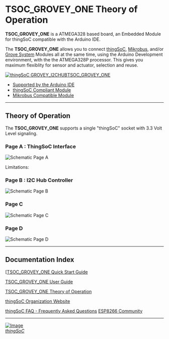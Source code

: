 # TSOC_GROVEY_ONE Theory of Operation

**TSOC_GROVEY_ONE** is a ATMEGA328 based board, an Embedded Module for thingSoC compatible with the Arduino IDE.

The **TSOC_GROVEY_ONE** allows you to connect [thingSoC](http://thingsoc.github.io/), [Mikrobus](http://www.mikroe.com/mikrobus/), 
and/or [Grove System](http://www.seeedstudio.com/blog/2016/03/09/tutorial-intro-to-grove-connectors-for-arduinoraspberry-pi-projects/) 
Modules all at the same time, using the Arduino Development environment, with the the ATMEGA328P processor.
This gives you maximum flexiblity for sensor and actuator, selection and reuse. 

[![thingSoC GROVEY_I2CHUB](https://github.com/thingSoC/TSOC_GROVEY_ONE/blob/master/TSOC_GROVEY_ONE/images/product/TSOC_GROVEY_ONE_top.png?raw=true)TSOC_GROVEY_ONE](https://github.com/thingSoC/TSOC_GROVEY_ONE/)

* [Supported by the Arduino IDE](https://www.arduino.cc/) 
* [thingSoC Compliant Module](http://www.thingsoc.com)
* [Mikrobus Compatible Module](http://www.mikroe.com/mikrobus/) 

---------------------------------------

## Theory of Operation <a name="theory_index"/>

The **TSOC_GROVEY_ONE** supports a single "thingSoC" socket with 3.3 Volt Level signaling.

### Page A : ThingSoC Interface <a name="PAGEA"/>


![Schematic Page A](https://raw.githubusercontent.com/PatternAgents/TSOC_GROVEY_ONE/master/TSOC_GROVEY_ONE/docs/images/sch_page_1.png "Schematic Page A")

Limitations: 

   
   
### Page B : I2C Hub Controller <a name="PAGEB"/>


![Schematic Page B](https://raw.githubusercontent.com/PatternAgents/TSOC_GROVEY_ONE/master/TSOC_GROVEY_ONE/docs/images/sch_page_2.png "Schematic Page B")

### Page C <a name="PAGEC"/>

![Schematic Page C](https://raw.githubusercontent.com/PatternAgents/TSOC_GROVEY_ONE/master/TSOC_GROVEY_ONE/docs/images/sch_page_3.png "Schematic Page C")

### Page D <a name="PAGED"/>

![Schematic Page D](https://raw.githubusercontent.com/PatternAgents/TSOC_GROVEY_ONE/master/TSOC_GROVEY_ONE/docs/images/sch_page_4.png "Schematic Page D")

---------------------------------------

## Documentation Index <a name="documentation_index"/>

[[TSOC_GROVEY_ONE Quick Start Guide](https://github.com/thingSoC/TSOC_GROVEY_ONE/blob/master/TSOC_GROVEY_ONE/docs/QuickStart.md)

[TSOC_GROVEY_ONE User Guide](https://github.com/thingSoC/TSOC_GROVEY_ONE/blob/master/TSOC_GROVEY_ONE/docs/UserGuide.md)

[TSOC_GROVEY_ONE Theory of Operation](https://github.com/thingSoC/TSOC_GROVEY_ONE/blob/master/TSOC_GROVEY_ONE/docs/TheoryOfOperation.md)

[thingSoC Organization Website](http://thingSoC.github.io)

[thingSoC FAQ - Frequently Asked Questions](http://thingsoc.github.io/support/faq.html)
[ESP8266 Community](https://github.com/esp8266/Arduino)

---------------------------------------

[![Image](http://thingsoc.github.io/img/projects/thingSoC/thingSoC_thumb.png?raw=true)  
*thingSoC*](http://thingsoc.github.io) 
 
